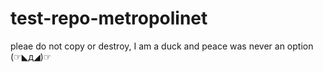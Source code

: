# test-repo-metropolinet
pleae do not copy or destroy, I am a duck and peace was never an option (☞◣д◢)☞

